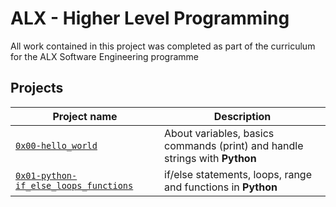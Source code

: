 # ALX -  Higher Level Programming

All work contained in this project was completed as part of the curriculum for the ALX Software Engineering  programme

## Projects
Project name | Description |
| ------------ | ----------- |
| [`0x00-hello_world`](https://github.com/Joumanasalahedin/alx-higher_level_programming/tree/main/0x00-python-hello_world) | About variables, basics commands (print) and handle strings with **Python** |
| [`0x01-python-if_else_loops_functions`](https://github.com/Joumanasalahedin/alx-higher_level_programming/tree/main/0x01-python-if_else_loops_functions) | if/else statements, loops, range and functions in **Python** |
